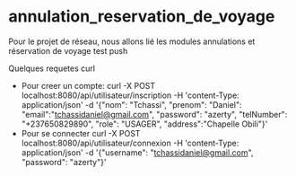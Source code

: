 # annulation_reservation_de_voyage

Pour le projet de réseau, nous allons lié les modules annulations et réservation de voyage
test push

Quelques requetes curl

- Pour creer un compte:
  curl -X POST localhost:8080/api/utilisateur/inscription -H 'content-Type: application/json' -d '{"nom": "Tchassi", "prenom": "Daniel": "email":"tchassidaniel@gmail.com", "password": "azerty", "telNumber": "+237650829890", "role": "USAGER", "address":"Chapelle Obili"}'
- Pour se connecter
  curl -X POST localhost:8080/api/utilisateur/connexion -H 'content-Type: application/json' -d '{"username": "tchassidaniel@gmail.com", "password": "azerty"}'
